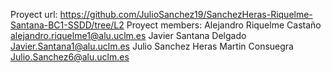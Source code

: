 Proyect url: https://github.com/JulioSanchez19/SanchezHeras-Riquelme-Santana-BC1-SSDD/tree/L2
Proyect members:
	Alejandro Riquelme Castaño <alejandro.riquelme1@alu.uclm.es>
	Javier Santana Delgado <Javier.Santana1@alu.uclm.es>
	Julio Sanchez Heras Martin Consuegra <Julio.Sanchez6@alu.uclm.es>
